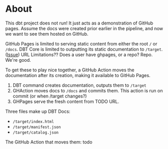 # About

This dbt project does not run!  It just acts as a demonstration of GitHub pages. Assume the docs were created
prior earlier in the pipeline, and now we want to see them hosted on GitHub.

GitHub Pages is limited to serving static content from either the root `/` or `/docs`.
DBT Core is limited to outputting its static documentation to `/target`. ([Issue](https://github.com/dbt-labs/dbt-core/issues/4096))
URL Limitations?? Does a user have ghpages, or a repo? Repo. We're good.

To get these to play nice together, a GitHub Action moves the documentation after its creation, making it available to GitHub Pages.

1. DBT command creates documentation, outputs them to `/target`
2. GHAction moves docs to `/docs` and commits them. This action is run on commit (or when /target changes?)
3. GHPages serve the fresh content from TODO URL.

Three files make up DBT Docs:
 - `/target/index.html`
 - `/target/manifest.json`
 - `/target/catalog.json`

The GitHub Action that moves them: todo
